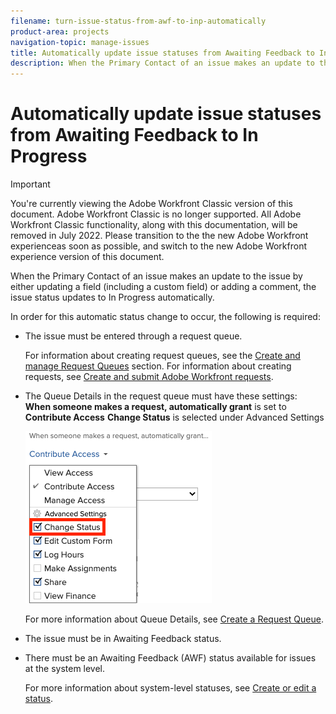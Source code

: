 ```yaml
---
filename: turn-issue-status-from-awf-to-inp-automatically
product-area: projects
navigation-topic: manage-issues
title: Automatically update issue statuses from Awaiting Feedback to In Progress
description: When the Primary Contact of an issue makes an update to the issue by either updating a field (including a custom field) or adding a comment, the issue status updates to In Progress automatically.
---
```


# Automatically update issue statuses from Awaiting Feedback to In Progress

>[!IMPORTANT]
>
>You're currently viewing the Adobe Workfront Classic version of this document. Adobe Workfront Classic is no longer supported. All Adobe Workfront Classic functionality, along with this documentation, will be removed in July 2022. Please transition to the the new Adobe Workfront experienceas soon as possible, and switch to the new Adobe Workfront experience version of this document.

When the Primary Contact of an issue makes an update to the issue by either updating a field (including a custom field) or adding a comment, the issue status updates to In Progress automatically.

In order for this automatic status change to occur, the following is required:

* The issue must be entered through a request queue.

  For information about creating request queues, see the [Create and manage Request Queues](../../../manage-work/requests/create-and-manage-request-queues/create-manage-request-queues.md) section. For information about creating requests, see [Create and submit Adobe Workfront requests](../../../manage-work/requests/create-requests/create-submit-requests.md).

* The Queue Details in the request queue must have these settings:  
  **When someone makes a request, automatically grant** is set to **Contribute Access** 
  **Change Status** is selected under Advanced Settings

  ![Queue Details give Contribute Access and Change Status is selected.](assets/queuedetails-contributeaccess-changestatus.png)

  For more information about Queue Details, see [Create a Request Queue](../../../manage-work/requests/create-and-manage-request-queues/create-request-queue.md).

* The issue must be in Awaiting Feedback status.
* There must be an Awaiting Feedback (AWF) status available for issues at the system level.

  For more information about system-level statuses, see [Create or edit a status](../../../administration-and-setup/customize-workfront/creating-custom-status-and-priority-labels/create-or-edit-a-status.md).

